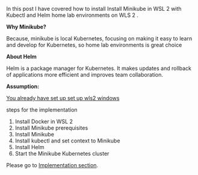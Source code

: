 
In this post I have covered how to install  Install Minikube in WSL 2 with Kubectl and Helm home lab environments on WLS 2 . 

__Why Minikube?__

Because, minikube is local Kubernetes, focusing on making it easy to learn and develop for Kubernetes, so home lab environments is great  choice 

__About Helm__

Helm is a package manager for Kubernetes. It makes updates and rollback of applications more efficient and improves team collaboration.


__Assumption:__

<ins>You already have set up set up wls2 windows</ins>

steps for the implementation

1. Install Docker in WSL 2
2. Install Minikube prerequisites
3. Install Minikube
4. Install kubectl and set context to Minikube
5. Install Helm
6. Start the Minikube Kubernetes cluster

Please go to  [Implementation section](https://github.com/eduardo152030/install-minikube-on-wsl2/blob/main/implementations.md).

